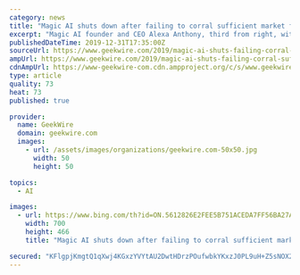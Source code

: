 ```yaml
---
category: news
title: "Magic AI shuts down after failing to corral sufficient market for AI-powered horse monitoring tech"
excerpt: "Magic AI founder and CEO Alexa Anthony, third from right, with her team at the Seattle-based startup. (Michelle Moore Photo) It was a good ride for Magic AI. But Alexa Anthony’s love for horses and her desire to help owners of the animals use technology to better monitor them failed to ignite similar passion among investors. The Seattle ..."
publishedDateTime: 2019-12-31T17:35:00Z
sourceUrl: https://www.geekwire.com/2019/magic-ai-shuts-failing-corral-sufficient-market-ai-powered-horse-monitoring-tech/
ampUrl: https://www.geekwire.com/2019/magic-ai-shuts-failing-corral-sufficient-market-ai-powered-horse-monitoring-tech/amp/
cdnAmpUrl: https://www-geekwire-com.cdn.ampproject.org/c/s/www.geekwire.com/2019/magic-ai-shuts-failing-corral-sufficient-market-ai-powered-horse-monitoring-tech/amp/
type: article
quality: 73
heat: 73
published: true

provider:
  name: GeekWire
  domain: geekwire.com
  images:
    - url: /assets/images/organizations/geekwire.com-50x50.jpg
      width: 50
      height: 50

topics:
  - AI

images:
  - url: https://www.bing.com/th?id=ON.5612826E2FEE5B751ACEDA7FF56BA27A
    width: 700
    height: 466
    title: "Magic AI shuts down after failing to corral sufficient market for AI-powered horse monitoring tech"

secured: "KFlgpjKmgtQ1qXwj4KGxzYVYtAU2DwtHDrzPOufwbkYKxzJ0PL9uH+Z5sNOX2Wu7AUTo3LDQVM6/jPQroyli3a4TI9b3/vXVPNsnuY3m2mAOgJ8ZoUZHgX2hs3Gs7Hk8wz9U9yOtPBEY9JA9tr081eDek208qAznDOpNjqU+LBRpLckDMvXx3U1MFjCRDLpVz4xLt4Q68A1O4O9dqX+PDMXdd7CC54LRp4kCsJtmlEOfQEVeXk0+8YjE/JDIbBYPUkmjCk/nKTxngsvtm1O1nQ==;9tqFJCsOqxPp8PhlpY2jzg=="
---
```


